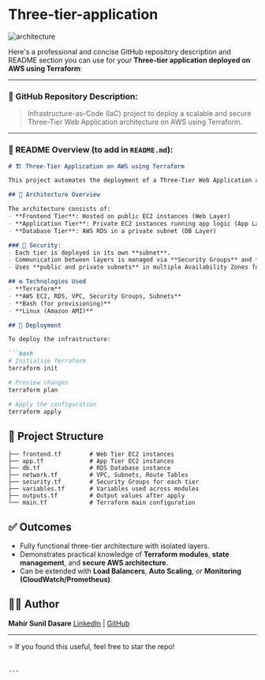 # Three-tier-application

![architecture](https://github.com/user-attachments/assets/4177ee8c-2e1f-456e-8e83-01f0da133e7f)

Here's a professional and concise GitHub repository description and README section you can use for your **Three-tier application deployed on AWS using Terraform**:

---

### 🔰 GitHub Repository Description:

> Infrastructure-as-Code (IaC) project to deploy a scalable and secure Three-Tier Web Application architecture on AWS using Terraform.

---

### 📝 README Overview (to add in `README.md`):

````markdown
# 🏗️ Three-Tier Application on AWS using Terraform

This project automates the deployment of a Three-Tier Web Application architecture on AWS using **Terraform**, following Infrastructure-as-Code (IaC) best practices.

## 📌 Architecture Overview

The architecture consists of:
- **Frontend Tier**: Hosted on public EC2 instances (Web Layer)
- **Application Tier**: Private EC2 instances running app logic (App Layer)
- **Database Tier**: AWS RDS in a private subnet (DB Layer)

### 🔐 Security:
- Each tier is deployed in its own **subnet**.
- Communication between layers is managed via **Security Groups** and **NACLs**.
- Uses **public and private subnets** in multiple Availability Zones for high availability.

## ⚙️ Technologies Used
- **Terraform**
- **AWS EC2, RDS, VPC, Security Groups, Subnets**
- **Bash (for provisioning)**
- **Linux (Amazon AMI)**

## 🚀 Deployment

To deploy the infrastructure:

```bash
# Initialize Terraform
terraform init

# Preview changes
terraform plan

# Apply the configuration
terraform apply
````

## 📁 Project Structure

```
├── frontend.tf        # Web Tier EC2 instances
├── app.tf             # App Tier EC2 instances
├── db.tf              # RDS Database instance
├── network.tf         # VPC, Subnets, Route Tables
├── security.tf        # Security Groups for each tier
├── variables.tf       # Variables used across modules
├── outputs.tf         # Output values after apply
└── main.tf            # Terraform main configuration
```

## ✅ Outcomes

* Fully functional three-tier architecture with isolated layers.
* Demonstrates practical knowledge of **Terraform modules**, **state management**, and **secure AWS architecture**.
* Can be extended with **Load Balancers**, **Auto Scaling**, or **Monitoring (CloudWatch/Prometheus)**.

## 🧑‍💻 Author

**Mahir Sunil Dasare**
[LinkedIn](https://www.linkedin.com/in/mahir-dasare/) | [GitHub](https://github.com/Mahir0010)

---

⭐ If you found this useful, feel free to star the repo!

```

---


